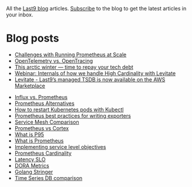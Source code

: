 All the [Last9 blog](https://last9.io/blog) articles. [Subscribe](https://last9.io/blog/subscribe) to the blog to get the latest articles in your inbox.

# Blog posts
<!-- BLOG-POST-LIST:START -->
- [Challenges with Running Prometheus at Scale](https://last9.io/blog/challenges-with-running-prometheus-at-scale/)
- [OpenTelemetry vs. OpenTracing](https://last9.io/blog/opentelemetry-vs-opentracing/)
- [This arctic winter — time to repay your tech debt](https://last9.io/blog/this-arctic-winter-time-to-repay-your-tech-debt/)
- [Webinar: Internals of how we handle High Cardinality with Levitate](https://last9.io/blog/webinar-internals-how-we-tame-high-cardinality/)
- [Levitate - Last9’s managed TSDB is now available on the AWS Marketplace](https://last9.io/blog/levitate-last9s-managed-tsdb-is-now-available-on-the-aws-marketplace/)
<!-- BLOG-POST-LIST:END -->
- [Influx vs. Prometheus](https://last9.io/blog/prometheus-vs-influxdb/)
- [Prometheus Alternatives](https://last9.io/blog/prometheus-alternatives/)
- [How to restart Kubernetes pods with Kubectl](https://last9.io/blog/how-to-restart-kubernetes-pods-with-kubectl-tutorial/)
- [Prometheus best practices for writing exporters](https://last9.io/blog/best-practices-using-and-writing-prometheus-exporters/)
- [Service Mesh Comparison](https://last9.io/blog/comparing-popular-service-mesh-offerings/)
- [Prometheus vs Cortex](https://last9.io/blog/prometheus-vs-cortex/)
- [What is P95](https://last9.io/blog/your-percentiles-are-incorrect-p99-of-the-times/)
- [What is Prometheus](https://last9.io/blog/what-is-prometheus/)
- [Implementing service level objectives](https://last9.io/blog/a-practical-guide-to-implementing-slos/)
- [Prometheus Cardinality](https://last9.io/blog/how-to-manage-high-cardinality-metrics-in-prometheus/)
- [Latency SLO](https://last9.io/blog/latency-slo/)
- [DORA Metrics](https://last9.io/blog/dora-metrics/)
- [Golang Stringer](https://last9.io/blog/golang-stringer-tool/)
- [Time Series DB comparison](https://last9.io/blog/time-series-database-comparison/)

